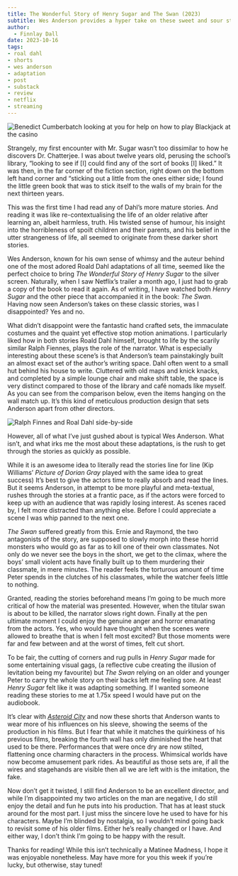 ```yaml
---
title: The Wonderful Story of Henry Sugar and The Swan (2023)
subtitle: Wes Anderson provides a hyper take on these sweet and sour stories.
author:
  - Finnlay Dall
date: 2023-10-16
tags:
- roal dahl
- shorts
- wes anderson
- adaptation
- post
- substack
- review
- netflix
- streaming
---
```

![Benedict Cumberbatch looking at you for help on how to play Blackjack at the casino](https://image.tmdb.org/t/p/original/5WMIeZmsMQX3bArrcsoFJhUZIgr.jpg)

Strangely, my first encounter with Mr. Sugar wasn’t too dissimilar to how he discovers Dr. Chatterjee. I was about twelve years old, perusing the school’s library, “looking to see if [I] could find any of the sort of books [I] liked.” It was then, in the far corner of the fiction section, right down on the bottom left hand corner and “sticking out a little from the ones either side; I found the little green book that was to stick itself to the walls of my brain for the next thirteen years.

This was the first time I had read any of Dahl’s more mature stories. And reading it was like re-contextualising the life of an older relative after learning an, albeit harmless, truth. His twisted sense of humour, his insight into the horribleness of spoilt children and their parents, and his belief in the utter strangeness of life, all seemed to originate from these darker short stories.

Wes Anderson, known for his own sense of whimsy and the auteur behind one of the most adored Roald Dahl adaptations of all time, seemed like the perfect choice to bring *The Wonderful Story of Henry Sugar* to the silver screen. Naturally, when I saw Netflix’s trailer a month ago, I just had to grab a copy of the book to read it again. As of writing, I have watched both *Henry Sugar* and the other piece that accompanied it in the book: *The Swan.* Having now seen Anderson’s takes on these classic stories, was I disappointed? Yes and no.

What didn’t disappoint were the fantastic hand crafted sets, the immaculate costumes and the quaint yet effective stop motion animations. I particularly liked how in both stories Roald Dahl himself, brought to life by the scarily similar Ralph Fiennes, plays the role of the narrator. What is especially interesting about these scene’s is that Anderson’s team painstakingly built an almost exact set of the author’s writing space. Dahl often went to a small hut behind his house to write. Cluttered with old maps and knick knacks, and completed by a simple lounge chair and make shift table, the space is very distinct compared to those of the library and café nomads like myself. As you can see from the comparison below, even the items hanging on the wall match up. It’s this kind of meticulous production design that sets Anderson apart from other directors.

![Ralph Finnes and Roal Dahl side-by-side](https://austinkleon.com/wp-content/uploads/2023/10/dahl-writing-shed.jpg)

However, all of what I’ve just gushed about is typical Wes Anderson. What isn’t, and what irks me the most about these adaptations, is the rush to get through the stories as quickly as possible. 

While it is an awesome idea to literally read the stories line for line (Kip Williams’ *Picture of Dorian Gray* played with the same idea to great success) It’s best to give the actors time to really absorb and read the lines. But it seems Anderson, in attempt to be more playful and meta-textual, rushes through the stories at a frantic pace, as if the actors were forced to keep up with an audience that was rapidly losing interest. As scenes raced by, I felt more distracted than anything else. Before I could appreciate a scene I was whip panned to the next one. 

*The Swan* suffered greatly from this. Ernie and Raymond, the two antagonists of the story, are supposed to slowly morph into these horrid monsters who would go as far as to kill one of their own classmates. Not only do we never see the boys in the short, we get to the climax, where the boys’ small violent acts have finally built up to them murdering their classmate, in mere minutes. The reader feels the torturous amount of time Peter spends in the clutches of his classmates, while the watcher feels little to nothing. 

Granted, reading the stories beforehand means I’m going to be much more critical of how the material was presented. However, when the titular swan is about to be killed, the narrator slows right down. Finally at the pen ultimate moment I could enjoy the genuine anger and horror emanating from the actors. Yes, who would have thought when the scenes were allowed to breathe that is when I felt most excited? But those moments were far and few between and at the worst of times, felt cut short.

To be fair, the cutting of corners and rug pulls in *Henry Sugar* made for some entertaining visual gags, (a reflective cube creating the illusion of levitation being my favourite) but *The Swan* relying on an older and younger Peter to carry the whole story on their backs left me feeling sore. At least *Henry Sugar* felt like it was adapting something. If I wanted someone reading these stories to me at 1.75x speed I would have put on the audiobook.

It’s clear with *[Asteroid City](http://localhost:8080/writing-for-warmth/)* and now these shorts that Anderson wants to wear more of his influences on his sleeve, showing the seems of the production in his films. But I fear that while it matches the quirkiness of his previous films, breaking the fourth wall has only diminished the heart that used to be there. Performances that were once dry are now stilted, flattening once charming characters in the process. Whimsical worlds have now become amusement park rides. As beautiful as those sets are, if all the wires and stagehands are visible then all we are left with is the imitation, the fake.

Now don’t get it twisted, I still find Anderson to be an excellent director, and while I’m disappointed my two articles on the man are negative, I do still enjoy the detail and fun he puts into his production. That has at least stuck around for the most part. I just miss the sincere love he used to have for his characters. Maybe I’m blinded by nostalgia, so I wouldn’t mind going back to revisit some of his older films. Either he’s really changed or I have. And either way, I don’t think I’m going to be happy with the result.

Thanks for reading! While this isn’t technically a Matinee Madness, I hope it was enjoyable nonetheless. May have more for you this week if you’re lucky, but otherwise, stay tuned!
